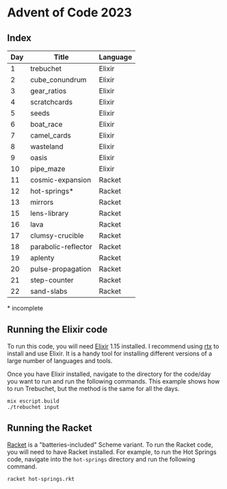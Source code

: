 # Advent of Code 2023

## Index

| Day | Title               | Language |
|-----|---------------------|----------|
|   1 | trebuchet           | Elixir   |
|   2 | cube_conundrum      | Elixir   |
|   3 | gear_ratios         | Elixir   |
|   4 | scratchcards        | Elixir   |
|   5 | seeds               | Elixir   | 
|   6 | boat_race           | Elixir   |
|   7 | camel_cards         | Elixir   |
|   8 | wasteland           | Elixir   |
|   9 | oasis               | Elixir   |
|  10 | pipe_maze           | Elixir   |
|  11 | cosmic-expansion    | Racket   |
|  12 | hot-springs*        | Racket   |
|  13 | mirrors             | Racket   |
|  15 | lens-library        | Racket   |
|  16 | lava                | Racket   |
|  17 | clumsy-crucible     | Racket   |
|  18 | parabolic-reflector | Racket   |
|  19 | aplenty             | Racket   |
|  20 | pulse-propagation   | Racket   |
|  21 | step-counter        | Racket   |
|  22 | sand-slabs          | Racket   |

\* incomplete
## Running the Elixir code
To run this code, you will need [Elixir](https://elixir-lang.org/) 1.15
installed. I recommend using [rtx](https://github.com/jdx/rtx) to install
and use Elixir. It is a handy tool for installing different versions of a
large number of languages and tools.

Once you have Elixir installed, navigate to the directory for the code/day you
want to run and run the following commands. This example shows how to run 
Trebuchet, but the method is the same for all the days. 
```
mix escript.build
./trebuchet input
```

## Running the Racket

[Racket](https://racket-lang.org) is a "batteries-included" Scheme variant.
To run the Racket code, you will need to have Racket installed. For example,
to run the Hot Springs code, navigate into the `hot-springs` directory and 
run the following command.

```
racket hot-springs.rkt
```

